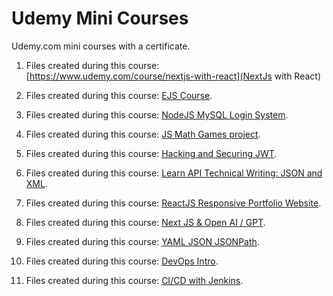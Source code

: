 # Udemy Mini Courses

Udemy.com mini courses with a certificate.

1. Files created during this course: [https://www.udemy.com/course/nextjs-with-react](NextJs with React)

2. Files created during this course: [EJS Course](https://www.udemy.com/course/ejs-fullstack-web-development-masterclass).

3. Files created during this course:
   [NodeJS MySQL Login System](https://www.udemy.com/course/the-complete-nodejs-mysql-login-system).

4. Files created during this course: [JS Math Games project](https://www.udemy.com/course/javascript-math-game).

5. Files created during this course: [Hacking and Securing JWT](https://www.udemy.com/course/hacking-and-securing-jwt).

6. Files created during this course:
   [Learn API Technical Writing: JSON and XML](https://www.udemy.com/course/api-documentation-1-json-and-xml).

7. Files created during this course:
   [ReactJS Responsive Portfolio Website](https://www.udemy.com/course/the-ultimate-react-js-responsive-portfolio-website).

8. Files created during this course: [Next JS & Open AI / GPT](https://www.udemy.com/course/next-js-ai).

9. Files created during this course: [YAML JSON JSONPath](https://www.udemy.com/course/ultimate-yaml-json-jsonpath-tutorial).

10. Files created during this course: [DevOps Intro](https://www.udemy.com/course/draft/1735956).

11. Files created during this course: [CI/CD with Jenkins](https://www.udemy.com/course/devops-cicd-with-jenkins).
